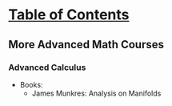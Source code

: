 # [Table of Contents](/ML-Brain-Resources)

## More Advanced Math Courses

### Advanced Calculus

  * Books:
    * James Munkres: Analysis on Manifolds
